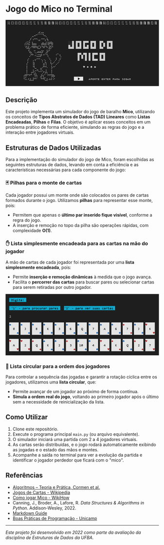 # Jogo do Mico no Terminal

![Imagem de capa do projeto](game/imgs/capa.png)

## Descrição

Este projeto implementa um simulador do jogo de baralho **Mico**, utilizando os conceitos de **Tipos Abstratos de Dados (TAD) Lineares** como **Listas Encadeadas**, **Pilhas** e **Filas**. O objetivo é aplicar esses conceitos em um problema prático de forma eficiente, simulando as regras do jogo e a interação entre jogadores virtuais.

## Estruturas de Dados Utilizadas

Para a implementação do simulador do jogo de Mico, foram escolhidas as seguintes estruturas de dados, levando em conta a eficiência e as características necessárias para cada componente do jogo:

### 🃏 Pilhas para o monte de cartas

Cada jogador possui um monte onde são colocados os pares de cartas formados durante o jogo. Utilizamos **pilhas** para representar esse monte, pois:

- Permitem que apenas o **último par inserido fique visível**, conforme a regra do jogo.
- A inserção e remoção no topo da pilha são operações rápidas, com complexidade **O(1)**.

### ✋ Lista simplesmente encadeada para as cartas na mão do jogador

A mão de cartas de cada jogador foi representada por uma **lista simplesmente encadeada**, pois:

- Permite **inserção e remoção dinâmicas** à medida que o jogo avança.
- Facilita o **percorrer das cartas** para buscar pares ou selecionar cartas para serem retiradas por outro jogador.

![Imagem das cartas do jogador](game/imgs/Cartas.png)

### 🔁 Lista circular para a ordem dos jogadores

Para controlar a sequência das jogadas e garantir a rotação cíclica entre os jogadores, utilizamos uma **lista circular**, que:

- Permite avançar de um jogador ao próximo de forma contínua.
- **Simula a ordem real do jogo**, voltando ao primeiro jogador após o último sem a necessidade de reinicialização da lista.

## Como Utilizar

1. Clone este repositório.
2. Execute o programa principal `main.py` (ou arquivo equivalente).
3. O simulador iniciará uma partida com 2 a 4 jogadores virtuais.
4. As cartas serão distribuídas, e o jogo rodará automaticamente exibindo as jogadas e o estado das mãos e montes.
5. Acompanhe a saída no terminal para ver a evolução da partida e identificar o jogador perdedor que ficará com o "mico".

## Referências

- [Algoritmos – Teoria e Prática, Cormen et al.](https://pt.wikipedia.org/wiki/Algoritmos)
- [Jogos de Cartas - Wikipedia](https://pt.wikipedia.org/wiki/Jogos_de_cartas)
- [Como jogar Mico - WikiHow](https://pt.wikihow.com/Jogar-Mico)
- Canning, J., Broder, A., Lafore, R. *Data Structures & Algorithms in Python*. Addison-Wesley, 2022.
- [Markdown Guide](https://www.markdownguide.org/basic-syntax/)
- [Boas Práticas de Programação - Unicamp](https://liag.ft.unicamp.br/programacao2/boas-praticas-de-programacao/)

---

*Este projeto foi desenvolvido em 2022 como parte da avaliação da disciplina de Estruturas de Dados da UFBA.*
